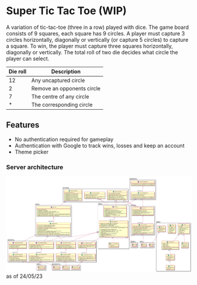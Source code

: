 # Super Tic Tac Toe (WIP)

A variation of tic-tac-toe (three in a row) played with dice. The game board consists of 9 squares, each square has 9 circles. A player must capture 3 circles horizontally, diagonally or vertically (or capture 5 circles) to capture a square. To win, the player must capture three squares horizontally, diagonally or vertically. The total roll of two die decides what circle the player can select.

| Die roll | Description |
| ----------- | ----------- |
| 12 | Any uncaptured circle |
| 2 | Remove an opponents circle | 
| 7 | The centre of any circle |
| * | The corresponding circle |

## Features
- No authentication required for gameplay
- Authentication with Google to track wins, losses and keep an account
- Theme picker

### Server architecture 
![class diagram of the server](serverClassDiagram.png)
as of 24/05/23